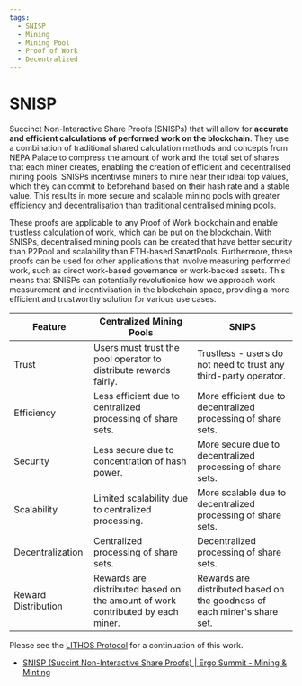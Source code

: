 ```yaml
---
tags:
  - SNISP
  - Mining
  - Mining Pool
  - Proof of Work
  - Decentralized
---
```


# SNISP

Succinct Non-Interactive Share Proofs (SNISPs) that will allow for **accurate and efficient calculations of performed work on the blockchain**. They use a combination of traditional shared calculation methods and concepts from NEPA Palace to compress the amount of work and the total set of shares that each miner creates, enabling the creation of efficient and decentralised mining pools. SNISPs incentivise miners to mine near their ideal top values, which they can commit to beforehand based on their hash rate and a stable value. This results in more secure and scalable mining pools with greater efficiency and decentralisation than traditional centralised mining pools.

These proofs are applicable to any Proof of Work blockchain and enable trustless calculation of work, which can be put on the blockchain. With SNISPs, decentralised mining pools can be created that have better security than P2Pool and scalability than ETH-based SmartPools. Furthermore, these proofs can be used for other applications that involve measuring performed work, such as direct work-based governance or work-backed assets. This means that SNISPs can potentially revolutionise how we approach work measurement and incentivisation in the blockchain space, providing a more efficient and trustworthy solution for various use cases.

| Feature | Centralized Mining Pools | SNIPS |
|---------|------------------------|-------|
| Trust | Users must trust the pool operator to distribute rewards fairly. | Trustless - users do not need to trust any third-party operator. |
| Efficiency | Less efficient due to centralized processing of share sets. | More efficient due to decentralized processing of share sets. |
| Security | Less secure due to concentration of hash power. | More secure due to decentralized processing of share sets. |
| Scalability | Limited scalability due to centralized processing. | More scalable due to decentralized processing of share sets. |
| Decentralization | Centralized processing of share sets. | Decentralized processing of share sets. |
| Reward Distribution | Rewards are distributed based on the amount of work contributed by each miner. | Rewards are distributed based on the goodness of each miner's share set. |

Please see the [LITHOS Protocol](lithos.md) for a continuation of this work. 



- [SNISP (Succint Non-Interactive Share Proofs) | Ergo Summit - Mining & Minting](https://www.youtube.com/watch?v=x-9x_PveRog)
